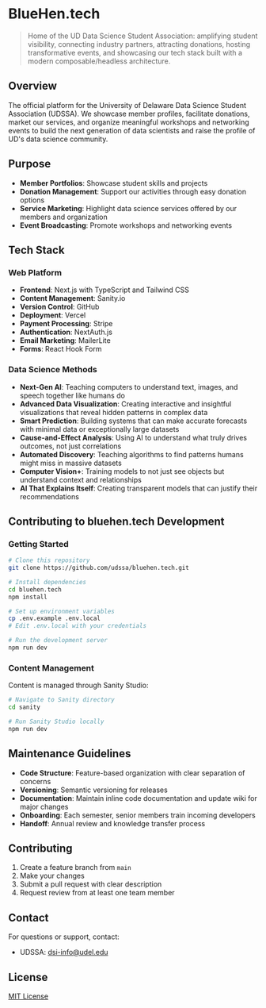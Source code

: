 # BlueHen.tech

> Home of the UD Data Science Student Association: amplifying student visibility, connecting industry partners, attracting donations, hosting transformative events, and showcasing our tech stack built with a modern composable/headless architecture.

## Overview

The official platform for the University of Delaware Data Science Student Association (UDSSA). We showcase member profiles, facilitate donations, market our services, and organize meaningful workshops and networking events to build the next generation of data scientists and raise the profile of UD's data science community.

## Purpose

- **Member Portfolios**: Showcase student skills and projects
- **Donation Management**: Support our activities through easy donation options
- **Service Marketing**: Highlight data science services offered by our members and organization
- **Event Broadcasting**: Promote workshops and networking events

## Tech Stack

### Web Platform
- **Frontend**: Next.js with TypeScript and Tailwind CSS
- **Content Management**: Sanity.io
- **Version Control**: GitHub
- **Deployment**: Vercel
- **Payment Processing**: Stripe
- **Authentication**: NextAuth.js
- **Email Marketing**: MailerLite
- **Forms**: React Hook Form

### Data Science Methods
- **Next-Gen AI**: Teaching computers to understand text, images, and speech together like humans do
- **Advanced Data Visualization**: Creating interactive and insightful visualizations that reveal hidden patterns in complex data
- **Smart Prediction**: Building systems that can make accurate forecasts with minimal data or exceptionally large datasets
- **Cause-and-Effect Analysis**: Using AI to understand what truly drives outcomes, not just correlations
- **Automated Discovery**: Teaching algorithms to find patterns humans might miss in massive datasets
- **Computer Vision+**: Training models to not just see objects but understand context and relationships
- **AI That Explains Itself**: Creating transparent models that can justify their recommendations

## Contributing to bluehen.tech Development

### Getting Started

```bash
# Clone this repository
git clone https://github.com/udssa/bluehen.tech.git

# Install dependencies
cd bluehen.tech
npm install

# Set up environment variables
cp .env.example .env.local
# Edit .env.local with your credentials

# Run the development server
npm run dev
```

### Content Management

Content is managed through Sanity Studio:

```bash
# Navigate to Sanity directory
cd sanity

# Run Sanity Studio locally
npm run dev
```

## Maintenance Guidelines

- **Code Structure**: Feature-based organization with clear separation of concerns
- **Versioning**: Semantic versioning for releases
- **Documentation**: Maintain inline code documentation and update wiki for major changes
- **Onboarding**: Each semester, senior members train incoming developers
- **Handoff**: Annual review and knowledge transfer process

## Contributing

1. Create a feature branch from `main`
2. Make your changes
3. Submit a pull request with clear description
4. Request review from at least one team member

## Contact

For questions or support, contact:
- UDSSA: dsi-info@udel.edu

## License

[MIT License](LICENSE)
